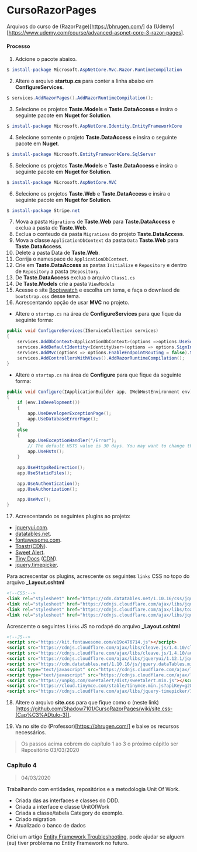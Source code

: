 # CursoRazorPages
Arquivos do curso de (RazorPage)[https://bhrugen.com/] da (Udemy)[https://www.udemy.com/course/advanced-aspnet-core-3-razor-pages].

#### Processo
1) Adcione o pacote abaixo.
```powershell
$ install-package Microsoft.AspNetCore.Mvc.Razor.RuntimeCompilation
```
2) Altere o arquivo **startup.cs** para conter a linha abaixo em **ConfigureServices**.
```c#
$ services.AddRazorPages().AddRazorRuntimeCompilation();
```
3) Selecione os projetos **Taste.Models** e **Taste.DataAccess** e insira o seguinte pacote em **Nuget for Solution**.
```powershell
$ install-package Microsoft.AspNetCore.Identity.EntityFrameworkCore
```
4) Selecione somente o projeto **Taste.DataAccess** e insira o seguinte pacote em **Nuget**.
```powershell
$ install-package Microsoft.EntityFrameworkCore.SqlServer
```
5) Selecione os projetos **Taste.Models** e **Taste.DataAccess** e insira o seguinte pacote em **Nuget for Solution**.
```powershell
$ install-package Microsoft.AspNetCore.MVC
```
6) Selecione os projetos **Taste.Web** e **Taste.DataAccess** e insira o seguinte pacote em **Nuget for Solution**.
```powershell
$ install-package Stripe.net
```
7) Mova a pasta `Migrations` de **Taste.Web** para **Taste.DataAccess** e exclua a pasta de **Taste.Web**.
8) Exclua o conteudo da pasta `Migrations` do projeto **Taste.DataAccess**.
9) Mova a classe `ApplicationDbContext` da pasta `Data` **Taste.Web** para **Taste.DataAccess**. 
10) Delete a pasta Data de **Taste.Web**. 
11) Corrija o namespace de `ApplicationDbContext`. 
12) Crie em  **Taste.DataAccess** as pastas `Initialize` e `Repository` e dentro de `Repository` a pasta `IRepository`.
13) De  **Taste.DataAccess** exclua o arquivo `Class1.cs`
14) De  **Taste.Models** crie a pasta `ViewModels`
15) Acesse o site [Bootswatch](https://bootswatch.com) e escolha um tema, e faça o downlaod de `bootstrap.css` desse tema.
16) Acrescentando opção de usar **MVC** no projeto.
- Altere o `startup.cs` na área de **ConfigureServices** para que fique da seguinte forma:
```c#
public void ConfigureServices(IServiceCollection services)
{
    services.AddDbContext<ApplicationDbContext>(options =>options.UseSqlServer(Configuration.GetConnectionString("DefaultConnection")));
    services.AddDefaultIdentity<IdentityUser>(options => options.SignIn.RequireConfirmedAccount = true).AddEntityFrameworkStores<ApplicationDbContext>();
    services.AddMvc(options => options.EnableEndpointRouting = false).SetCompatibilityVersion(Microsoft.AspNetCore.Mvc.CompatibilityVersion.Version_3_0);
    services.AddControllersWithViews().AddRazorRuntimeCompilation();
}
```
- Altere o `startup.cs` na área de **Configure** para que fique da seguinte forma:
```c#
public void Configure(IApplicationBuilder app, IWebHostEnvironment env)
{
    if (env.IsDevelopment())
    {
        app.UseDeveloperExceptionPage();
        app.UseDatabaseErrorPage();
    }
    else
    {
        app.UseExceptionHandler("/Error");
        // The default HSTS value is 30 days. You may want to change this for production scenarios, see https://aka.ms/aspnetcore-hsts.
        app.UseHsts();
    }

    app.UseHttpsRedirection();
    app.UseStaticFiles();

    app.UseAuthentication();
    app.UseAuthorization();

    app.UseMvc();
}
```
17) Acrescentando os seguintes plugins ao projeto:
- [jqueryui.com](https://jqueryui.com/).
- [datatables.net](http://datatables.net/).
- [fontawesome.com](https://fontawesome.com/).
- [Toastr](https://codeseven.github.io/toastr/)([CDN](https://cdnjs.com/libraries/toastr.js/latest)).
- [Sweet Alert](https://sweetalert.js.org/guides/#installation). 
- [Tiny Docs](https://www.tiny.cloud/docs/demo/full-featured/) ([CDN](https://www.tiny.cloud/my-account/dashboard)).
- [jquery.timepicker](http://www.jonthornton.com/jquery-timepicker/).

Para acrescentar os plugins, acrescente os seguintes `links` CSS no topo do arquivo **_Layout.cshtml**
```html
<!--CSS:-->
<link rel="stylesheet" href="https://cdn.datatables.net/1.10.16/css/jquery.dataTables.min.css" />        
<link rel="stylesheet" href="https://cdnjs.cloudflare.com/ajax/libs/jqueryui/1.12.1/jquery-ui.min.css" />        
<link rel="stylesheet" href="https://cdnjs.cloudflare.com/ajax/libs/toastr.js/latest/css/toastr.min.css" />        
<link rel="stylesheet" href="https://cdnjs.cloudflare.com/ajax/libs/jquery-timepicker/1.10.0/jquery.timepicker.css" />
```

Acrescemte o seguintes `links` JS no rodapé do arquivo **_Layout.cshtml**
```html
<!--JS-->
<script src="https://kit.fontawesome.com/e19c476714.js"></script>
<script src="https://cdnjs.cloudflare.com/ajax/libs/cleave.js/1.4.10/cleave.min.js"></script>
<script src="https://cdnjs.cloudflare.com/ajax/libs/cleave.js/1.4.10/addons/cleave-phone.us.js"></script>
<script src="https://cdnjs.cloudflare.com/ajax/libs/jqueryui/1.12.1/jquery-ui.min.js"></script>
<script src="https://cdn.datatables.net/1.10.16/js/jquery.dataTables.min.js"></script>
<script type="text/javascript" src="https://cdnjs.cloudflare.com/ajax/libs/jquery.serializeJSON/2.9.0/jquery.serializejson.min.js"></script>
<script type="text/javascript" src="https://cdnjs.cloudflare.com/ajax/libs/toastr.js/latest/js/toastr.min.js"></script>
<script src="https://unpkg.com/sweetalert/dist/sweetalert.min.js"></script>
<script src="https://cloud.tinymce.com/stable/tinymce.min.js?apiKey=g28lhnxtlihu4l4a381gw7tz47voznshwbi10lmsvlekrfme"></script>
<script src="https://cdnjs.cloudflare.com/ajax/libs/jquery-timepicker/1.10.0/jquery.timepicker.js"></script>  
```

18) Altere o arquivo **site.css** para que fique como o (neste link)[https://github.com/Shadow7101/CursoRazorPages/wiki/site.css-(Cap%C3%ADtulo-3)].

19) Va no site do (Professor)[https://bhrugen.com/] e baixe os recursos necessários.

> Os passos acima cobrem do capítulo 1 ao 3
> o próximo cápitlo ser Repositório
> 03/03/2020


### Capítulo 4
> 04/03/2020

Trabalhando com entidades, repositórios e a metodologia Unit Of Work.

- Criada das as interfaces e classes do DDD.
- Criada a interface e classe UnitOfWork
- Criada a classe/tabela Category de exemplo.
- Criado migration
- Atualizado o banco de dados

Criei um artigo [Entity Framework Troubleshooting](https://github.com/Shadow7101/CursoRazorPages/wiki/Entity-Framework-Troubleshooting), pode ajudar se alguem (eu) tiver problema no Entity Framework no futuro.

